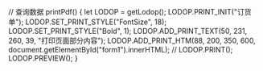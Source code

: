 // 查询数据
      printPdf() {
        let  LODOP = getLodop();
        LODOP.PRINT_INIT("订货单");
        LODOP.SET_PRINT_STYLE("FontSize", 18);
        LODOP.SET_PRINT_STYLE("Bold", 1);
        LODOP.ADD_PRINT_TEXT(50, 231, 260, 39, "打印页面部分内容");
        LODOP.ADD_PRINT_HTM(88, 200, 350, 600,
          document.getElementById("form1").innerHTML);
//        LODOP.PRINT();
        LODOP.PREVIEW();
      }